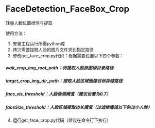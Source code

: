 # FaceDetection_FaceBox_Crop
轻量人脸位置检测与提取

使用方法：

1. 安装工程运行所需python库
2. 拷贝需要提取人脸的图片文件夹到指定路径
3. 修改get_face_crop.py代码：根据需要设置以下四个参数：
##### wait_crop_img_root_path：待提取人脸原图根目录路径
##### target_crop_img_dir_path：提取人脸区域图像目标存储路径
##### face_vis_threshold：人脸检测阈值（建议设置为0.7）
##### faceSize_threshold：人脸区域提取边长阈值（过滤掉阈值以下的过小人脸）
4. 运行get_face_crop.py代码（建议在命令行下执行）
